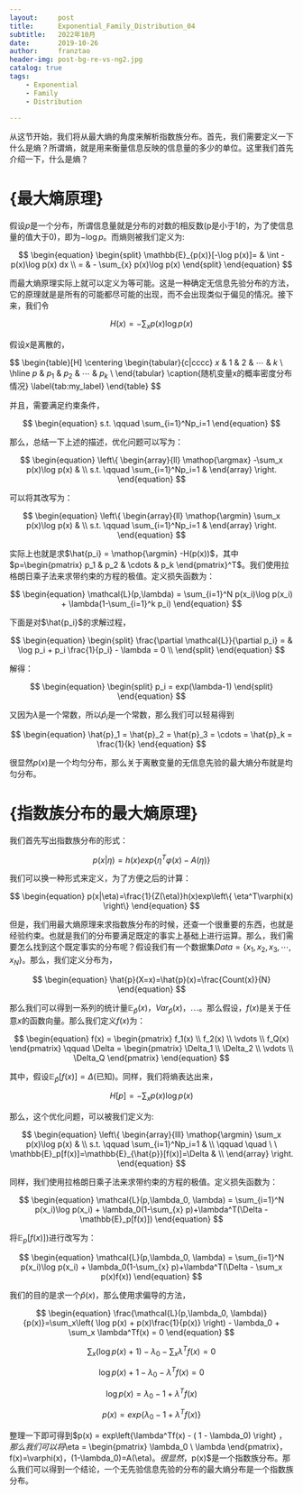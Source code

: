 ```yaml
---
layout:     post
title:      Exponential_Family_Distribution_04
subtitle:   2022年10月
date:       2019-10-26
author:     franztao
header-img: post-bg-re-vs-ng2.jpg
catalog: true
tags:
    - Exponential
    - Family
    - Distribution
    
---
```


    

从这节开始，我们将从最大熵的角度来解析指数族分布。首先，我们需要定义一下什么是熵？所谓熵，就是用来衡量信息反映的信息量的多少的单位。这里我们首先介绍一下，什么是熵？

#  {最大熵原理}
假设$p$是一个分布，所谓信息量就是分布的对数的相反数(p是小于1的，为了使信息量的值大于0)，即为$-\log p$。而熵则被我们定义为:

$$
\begin{equation}
    \begin{split}
        \mathbb{E}_{p(x)}[-\log p(x)]= & \int -p(x)\log p(x) dx \\
        = & - \sum_{x} p(x)\log p(x)
    \end{split}
\end{equation}
$$

而最大熵原理实际上就可以定义为等可能。这是一种确定无信息先验分布的方法，它的原理就是是所有的可能都尽可能的出现，而不会出现类似于偏见的情况。接下来，我们令

$$
\begin{equation}
    H(x)=-\sum_x p(x)\log p(x)
\end{equation}
$$

假设$x$是离散的，

$$
\begin{table}[H]
    \centering
    \begin{tabular}{c|cccc}
         $x$ & 1 & 2 & $\cdots$ & $k$ \\
         \hline
         $p$ & $p_1$ & $p_2$ & $\cdots$ & $p_k$ \\ 
    \end{tabular}
    \caption{随机变量x的概率密度分布情况}
    \label{tab:my_label}
\end{table}
$$

并且，需要满足约束条件，

$$
\begin{equation}
    s.t. \qquad \sum_{i=1}^Np_i=1
\end{equation}
$$

那么，总结一下上述的描述，优化问题可以写为：

$$
\begin{equation}
    \left\{
    \begin{array}{ll}
         \mathop{\argmax} -\sum_x p(x)\log p(x) & \\
         s.t. \qquad \sum_{i=1}^Np_i=1 &
    \end{array}
    \right.
\end{equation}
$$

可以将其改写为：

$$
\begin{equation}
    \left\{
    \begin{array}{ll}
          \mathop{\argmin} \sum_x p(x)\log p(x) & \\
         s.t. \qquad \sum_{i=1}^Np_i=1 &
    \end{array}
    \right.
\end{equation}
$$

实际上也就是求$\hat{p_i} = \mathop{\argmin} -H(p(x))$，其中$p=\begin{pmatrix} p_1 & p_2 & \cdots & p_k \end{pmatrix}^T$。我们使用拉格朗日乘子法来求带约束的方程的极值。定义损失函数为：

$$
\begin{equation}
    \mathcal{L}(p,\lambda) = \sum_{i=1}^N p(x_i)\log p(x_i) + \lambda(1-\sum_{i=1}^k p_i)
\end{equation}
$$

下面是对$\hat{p_i}$的求解过程，

$$
\begin{equation}
    \begin{split}
        \frac{\partial \mathcal{L}}{\partial p_i} = & \log p_i + p_i \frac{1}{p_i} - \lambda = 0 \\
    \end{split}
\end{equation}
$$

解得：

$$
\begin{equation}
    \begin{split}
        p_i = exp(\lambda-1)
    \end{split}
\end{equation}
$$

又因为$\lambda$是一个常数，所以$\hat{p}_i$是一个常数，那么我们可以轻易得到

$$
\begin{equation}
    \hat{p}_1 = \hat{p}_2 = \hat{p}_3 = \cdots = \hat{p}_k = \frac{1}{k}
\end{equation}
$$

很显然$p(x)$是一个均匀分布，那么关于离散变量的无信息先验的最大熵分布就是均匀分布。

#  {指数族分布的最大熵原理}

我们首先写出指数族分布的形式：

$$
\begin{equation}
    p(x|\eta)=h(x)exp\left\{ \eta^T\varphi(x)-A(\eta) \right\}
\end{equation}
$$

我们可以换一种形式来定义，为了方便之后的计算：

$$
\begin{equation}
    p(x|\eta)=\frac{1}{Z(\eta)}h(x)exp\left\{ \eta^T\varphi(x) \right\}
\end{equation}
$$

但是，我们用最大熵原理来求指数族分布的时候，还查一个很重要的东西，也就是经验约束。也就是我们的分布要满足既定的事实上基础上进行运算。那么，我们需要怎么找到这个既定事实的分布呢？假设我们有一个数据集$Data = \{x_1, x_2, x_3, \cdots, x_N\}$。那么，我们定义分布为，

$$
\begin{equation}
    \hat{p}(X=x)=\hat{p}(x)=\frac{Count(x)}{N}
\end{equation}
$$

那么我们可以得到一系列的统计量$\mathbb{E}_{\hat{p}}(x)$，$Var_{\hat{p}}(x)$，$\cdots$。那么假设，$f(x)$是关于任意$x$的函数向量。那么我们定义$f(x)$为：

$$
\begin{equation}
    f(x) = 
    \begin{pmatrix}
        f_1(x) \\
        f_2(x) \\
        \vdots \\
        f_Q(x) 
    \end{pmatrix}
    \qquad
    \Delta = 
    \begin{pmatrix}
        \Delta_1 \\
        \Delta_2 \\
        \vdots \\
        \Delta_Q 
    \end{pmatrix}
\end{equation}
$$

其中，假设$\mathbb{E}_{\hat{p}}[f(x)]=\Delta$(已知)。同样，我们将熵表达出来，

$$
\begin{equation}
    H[p] = - \sum_x p(x)\log p(x)
\end{equation}
$$

那么，这个优化问题，可以被我们定义为:

$$
\begin{equation}
    \left\{
    \begin{array}{lll}
          \mathop{\argmin} \sum_x p(x)\log p(x) & \\
         s.t. \qquad \sum_{i=1}^Np_i=1 & \\
         \qquad \quad \ \ \mathbb{E}_p[f(x)]=\mathbb{E}_{\hat{p}}[f(x)]=\Delta & \\
    \end{array}
    \right.
\end{equation}
$$

同样，我们使用拉格朗日乘子法来求带约束的方程的极值。定义损失函数为：

$$
\begin{equation}
    \mathcal{L}(p,\lambda_0, \lambda) = \sum_{i=1}^N p(x_i)\log p(x_i) + \lambda_0(1-\sum_{x} p)+\lambda^T(\Delta - \mathbb{E}_p[f(x)])
\end{equation}
$$

将$\mathbb{E}_p[f(x)])$进行改写为：

$$
\begin{equation}
    \mathcal{L}(p,\lambda_0, \lambda) = \sum_{i=1}^N p(x_i)\log p(x_i) + \lambda_0(1-\sum_{x} p)+\lambda^T(\Delta - \sum_x p(x)f(x))
\end{equation}
$$

我们的目的是求一个$\hat{p}(x)$，那么使用求偏导的方法，

$$
\begin{equation}
    \frac{\mathcal{L}(p,\lambda_0, \lambda)}{p(x)}=\sum_x\left( \log p(x) + p(x)\frac{1}{p(x)} \right) - \lambda_0 + \sum_x \lambda^Tf(x) = 0
\end{equation}
$$

$$
\begin{equation}
    \sum_x\left( \log p(x) + 1 \right) - \lambda_0 - \sum_x \lambda^Tf(x) = 0
\end{equation}
$$

$$
\begin{equation}
    \log p(x) + 1 - \lambda_0 - \lambda^Tf(x) = 0
\end{equation}
$$

$$
\begin{equation}
    \log p(x) = \lambda_0 - 1 + \lambda^Tf(x) 
\end{equation}
$$

$$
\begin{equation}
    p(x) = exp\left\{\lambda_0 - 1 + \lambda^Tf(x)\right\} 
\end{equation}
$$

整理一下即可得到$p(x) = exp\left\{\lambda^Tf(x) - ( 1 - \lambda_0) \right\} $，那么我们可以将$\eta = \begin{pmatrix} \lambda_0 \\ \lambda  \end{pmatrix}$，$f(x)=\varphi(x)$，$(1-\lambda_0)=A(\eta)$。很显然，$p(x)$是一个指数族分布。那么我们可以得到一个结论，一个无先验信息先验的分布的最大熵分布是一个指数族分布。



